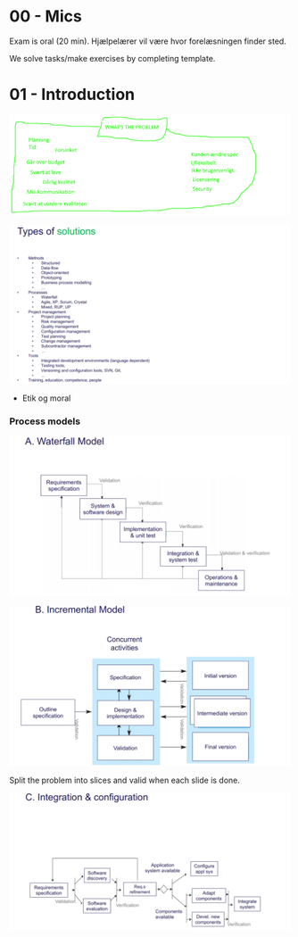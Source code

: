 # 00 - Mics

Exam is oral (20 min). Hjælpelærer vil være hvor forelæsningen finder sted. 

We solve tasks/make exercises by completing template. 

# 01 - Introduction

![](.\img\2.PNG)

![](.\img\1.png)

- Etik og moral



### Process models

![](.\img\3.PNG)

![](.\img\4.png)

Split the problem into slices and valid when each slide is done.

![](.\img\5.png)



